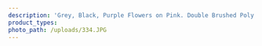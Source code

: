 ```yaml
---
description: 'Grey, Black, Purple Flowers on Pink. Double Brushed Poly'
product_types:
photo_path: /uploads/334.JPG
---
```

